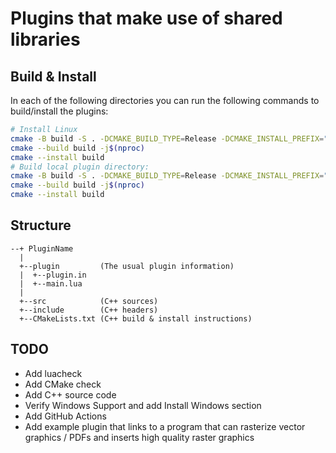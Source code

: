 # Plugins that make use of shared libraries

## Build & Install

In each of the following directories you can run the following commands to build/install the plugins:

```sh
# Install Linux
cmake -B build -S . -DCMAKE_BUILD_TYPE=Release -DCMAKE_INSTALL_PREFIX="$HOME/.config/xournalpp/plugins" -DCMAKE_INSTALL_PREFIX_ICONS="$HOME/.local/share/icons"
cmake --build build -j$(nproc)
cmake --install build
# Build local plugin directory:
cmake -B build -S . -DCMAKE_BUILD_TYPE=Release -DCMAKE_INSTALL_PREFIX="./dist"
cmake --build build -j$(nproc)
cmake --install build
```

## Structure

```text
--+ PluginName
  |
  +--plugin         (The usual plugin information)
  |  +--plugin.in
  |  +--main.lua
  |
  +--src            (C++ sources)
  +--include        (C++ headers)
  +--CMakeLists.txt (C++ build & install instructions)
```

## TODO

- Add luacheck
- Add CMake check
- Add C++ source code
- Verify Windows Support and add Install Windows section
- Add GitHub Actions
- Add example plugin that links to a program that can rasterize vector graphics / PDFs and inserts high quality raster graphics
